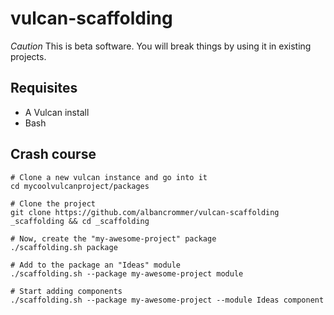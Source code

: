 # vulcan-scaffolding

*Caution* This is beta software. You will break things by using it in existing projects.

## Requisites

* A Vulcan install
* Bash

## Crash course

```
# Clone a new vulcan instance and go into it
cd mycoolvulcanproject/packages

# Clone the project 
git clone https://github.com/albancrommer/vulcan-scaffolding _scaffolding && cd _scaffolding

# Now, create the "my-awesome-project" package 
./scaffolding.sh package 

# Add to the package an "Ideas" module
./scaffolding.sh --package my-awesome-project module

# Start adding components
./scaffolding.sh --package my-awesome-project --module Ideas component
```
